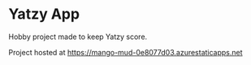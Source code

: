 # Yatzy App

Hobby project made to keep Yatzy score.

Project hosted at https://mango-mud-0e8077d03.azurestaticapps.net
